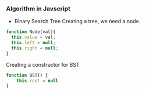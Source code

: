 ### Algorithm in Javscript
- Binary Search Tree
Creating a tree, we need a node.
``` javascript
function Node(val){
  this.value = val;
  this.left = null;
  this.right = null;
}
```
Creating a constructor for BST
``` javascript
function BST() {
    this.root = null
}
```
